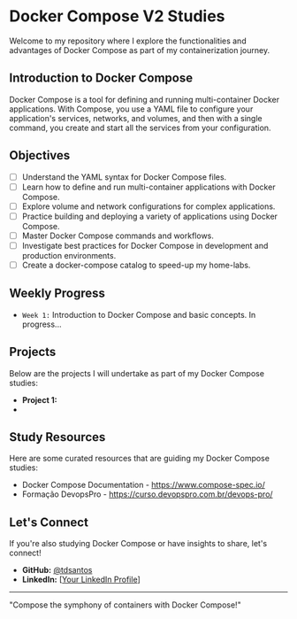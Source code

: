 # Docker Compose V2 Studies

Welcome to my repository where I explore the functionalities and advantages of Docker Compose as part of my containerization journey.

## Introduction to Docker Compose

Docker Compose is a tool for defining and running multi-container Docker applications. With Compose, you use a YAML file to configure your application's services, networks, and volumes, and then with a single command, you create and start all the services from your configuration.

## Objectives

- [ ] Understand the YAML syntax for Docker Compose files.
- [ ] Learn how to define and run multi-container applications with Docker Compose.
- [ ] Explore volume and network configurations for complex applications.
- [ ] Practice building and deploying a variety of applications using Docker Compose.
- [ ] Master Docker Compose commands and workflows.
- [ ] Investigate best practices for Docker Compose in development and production environments.
- [ ] Create a docker-compose catalog to speed-up my home-labs.

## Weekly Progress

- `Week 1:` Introduction to Docker Compose and basic concepts. In progress...

## Projects

Below are the projects I will undertake as part of my Docker Compose studies:

- **Project 1:**
- 
## Study Resources

Here are some curated resources that are guiding my Docker Compose studies:

- Docker Compose Documentation - https://www.compose-spec.io/
- Formação DevopsPro - https://curso.devopspro.com.br/devops-pro/

## Let's Connect

If you're also studying Docker Compose or have insights to share, let's connect!

- **GitHub:** [@tdsantos](https://github.com/tdsantos)
- **LinkedIn:** [[Your LinkedIn Profile](https://www.linkedin.com/in/tdsantos1981/)]

---

"Compose the symphony of containers with Docker Compose!"

